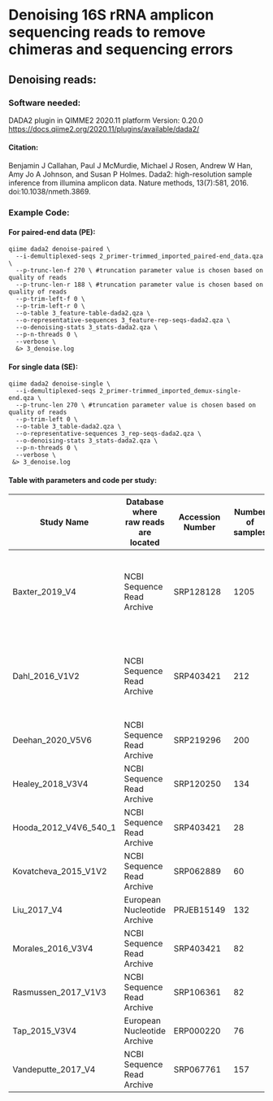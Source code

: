 

# Denoising 16S rRNA amplicon sequencing reads to remove chimeras and sequencing errors

## Denoising reads:
### Software needed:
DADA2 plugin in QIMME2 2020.11 platform
Version: 0.20.0
https://docs.qiime2.org/2020.11/plugins/available/dada2/
#### Citation: 
Benjamin J Callahan, Paul J McMurdie, Michael J Rosen, Andrew W Han, Amy Jo A Johnson, and Susan P Holmes. Dada2: high-resolution sample inference from illumina amplicon data. Nature methods, 13(7):581, 2016. doi:10.1038/nmeth.3869.


### Example Code:
#### For paired-end data (PE):
```
qiime dada2 denoise-paired \
  --i-demultiplexed-seqs 2_primer-trimmed_imported_paired-end_data.qza \
  --p-trunc-len-f 270 \ #truncation parameter value is chosen based on quality of reads
  --p-trunc-len-r 188 \ #truncation parameter value is chosen based on quality of reads
  --p-trim-left-f 0 \
  --p-trim-left-r 0 \
  --o-table 3_feature-table-dada2.qza \
  --o-representative-sequences 3_feature-rep-seqs-dada2.qza \
  --o-denoising-stats 3_stats-dada2.qza \
  --p-n-threads 0 \
  --verbose \
  &> 3_denoise.log

```

#### For single data (SE):
```
qiime dada2 denoise-single \
  --i-demultiplexed-seqs 2_primer-trimmed_imported_demux-single-end.qza \
  --p-trunc-len 270 \ #truncation parameter value is chosen based on quality of reads
  --p-trim-left 0 \
  --o-table 3_table-dada2.qza \
  --o-representative-sequences 3_rep-seqs-dada2.qza \
  --o-denoising-stats 3_stats-dada2.qza \
  --p-n-threads 0 \
  --verbose \
 &> 3_denoise.log

```
#### Table with parameters and code per study:

| Study Name | Database where raw reads are located | Accession Number | Number of samples | Illumina platform used | Single or paired end data | Primers used | Denoise DADA2 paremeters |
| --- | --- | --- | --- | --- | --- | --- | --- |
| Baxter_2019_V4 | NCBI Sequence Read Archive | SRP128128 | 1205 | Illumina MiSeq | paired | GTGCCAGCMGCCGCGGTAA...ATTAGAWACCCBDGTAGTCC | `qiime dada2 denoise-paired --i-demultiplexed-seqs 1_imported_paired-end_data.qza --p-trunc-len-f 220 --p-trunc-len-r 200 --p-trim-left-f 0 --p-trim-left-r 0` |
Dahl_2016_V1V2 | NCBI Sequence Read Archive | SRP403421 | 212 | Illumina MiSeq | paired | AGMGTTYGATYMTGGCTCAG...ACTCCTACGGGAGGCAGC | `"qiime dada2 denoise-paired  --i-demultiplexed-seqs 1_imported_paired-end_data.qza  --p-trunc-len-f 210 --p-trunc-len-r 205  --p-trim-left-f 0  --p-trim-left-r 0` |
Deehan_2020_V5V6 | NCBI Sequence Read Archive | SRP219296 | 200 | Illumina MiSeq | paired | RGGATTAGATACCC...AGGTGNTGCATGGYYGTCG | --- |
Healey_2018_V3V4 | NCBI Sequence Read Archive | SRP120250 | 134 | Illumina MiSeq | paired | CGGGAGGCAGCAG...ATTAGAWACCCBDGTA | --- |
Hooda_2012_V4V6_540_1 | NCBI Sequence Read Archive | SRP403421 | 28 | 454 titanium technology | single | GTGCCAGCMGCNGCGG...GGGTTNCGNTCGTTG | --- |
Kovatcheva_2015_V1V2 | NCBI Sequence Read Archive | SRP062889 | 60 | 454/Roche pyrosequencing | single | TGCTGCCTCCCGTAGGAGT...CTGAGCCAKGATCAAACTCT | --- |
Liu_2017_V4 | European Nucleotide Archive | PRJEB15149 | 132 | Ion Torrent | single | GTGTGCCAGCMGCCGCGGTAA...ATTAGAWACCCBDGTAGTCCGG | --- |
Morales_2016_V3V4 | NCBI Sequence Read Archive | SRP403421 | 82 | Illumina MiSeq | paired | CCTACGGGNGGCWGCAG...GGATTAGATACCCBDGTAGTC | --- |
Rasmussen_2017_V1V3 | NCBI Sequence Read Archive | SRP106361 | 82 | Roche 454 GS FLX pyrosequencing | single | GAGTTTGATCNTGGCTCAG...CAGCMGCCGCNGTAANAC | --- |
Tap_2015_V3V4 | European Nucleotide Archive | ERP000220 | 76 | 454/Roche pyrosequencing | single | TACGGRAGGCAGCAG...ATTAGATACCCTGGTAGTCC | --- |
Vandeputte_2017_V4 | NCBI Sequence Read Archive | SRP067761 | 157 | Illumina MiSeq | paired | GTGCCAGCMGCCGCGGTAA...ATTAGAWACCCBDGTAGTCC | --- |


